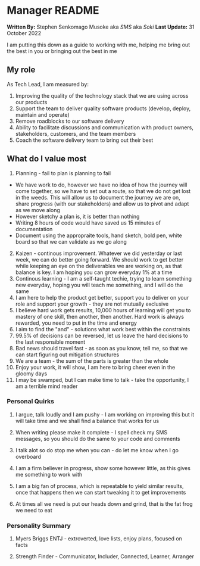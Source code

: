 # Manager README
**Written By:** Stephen Senkomago Musoke aka *SMS* aka *Soki* 
**Last Update:** 31 October 2022

I am putting this down as a guide to working with me, helping me bring out the best in you or bringing out the best in me

## My role 

As Tech Lead, I am measured by:
1. Improving the quality of the technology stack that we are using across our products
2. Support the team to deliver quality software products (develop, deploy, maintain and operate)
3. Remove roadblocks to our software delivery 
4. Ability to facilitate discussions and communication with product owners, stakeholders, customers, and the team members 
5. Coach the software delivery team to bring out their best 

## What do I value most 
1. Planning - fail to plan is planning to fail
  * We have work to do, however we have no idea of how the journey will come together, so we have to set out a route, so that we do not get lost in the weeds. This will allow us to document the journey we are on, share progress (with our stakeholders) and allow us to pivot and adapt as we move along 
  * However sketchy a plan is, it is better than nothing
  * Writing 8 hours of code would have saved us 15 minutes of documentation 
  * Document using the appropraite tools, hand sketch, bold pen, white board so that we can validate as we go along 
2. Kaizen - continous improvement. Whatever we did yesterday or last week, we can do better going forward. We should work to get better while keeping an eye on the deliverables we are working on, as that balance is key. I am hoping you can grow everyday 1% at a time 
3. Continous learning - I am a self-taught techie, trying to learn something new everyday, hoping you will teach me something, and I will do the same
4. I am here to help the product get better, support you to deliver on your role and support your growth - they are not mutually exclusive 
5. I believe hard work gets results, 10,000 hours of learning will get you to mastery of one skill, then another, then another. Hard work is always rewarded, you need to put in the time and energy
6. I aim to find the "and" - solutions what work best within the constraints 
7. 99.5% of decisions can be reversed, let us leave the hard decisions to the last responsible moment
8. Bad news should travel fast - as soon as you know, tell me, so that we can start figuring out mitigation structures
9. We are a team - the sum of the parts is greater than the whole 
10. Enjoy your work, it will show, I am here to bring cheer even in the gloomy days 
11. I may be swamped, but I can make time to talk - take the opportunity, I am a terrible mind reader 

### Personal Quirks
1. I argue, talk loudly and I am pushy - I am working on improving this but it will take time and we shall find a balance that works for us

2. When writing please make it complete - I spell check my SMS messages, so you should do the same to your code and comments 

3. I talk alot so do stop me when you can - do let me know when I go overboard

4. I am a firm believer in progress, show some however little, as this gives me something to work with

5. I am a big fan of process, which is repeatable to yield similar results, once that happens then we can start tweaking it to get improvements 

6. At times all we need is put our heads down and grind, that is the fat frog we need to eat 

### Personality Summary

1. Myers Briggs ENTJ - extroverted, love lists, enjoy plans, focused on facts 

2. Strength Finder - Communicator, Includer, Connected, Learner, Arranger 